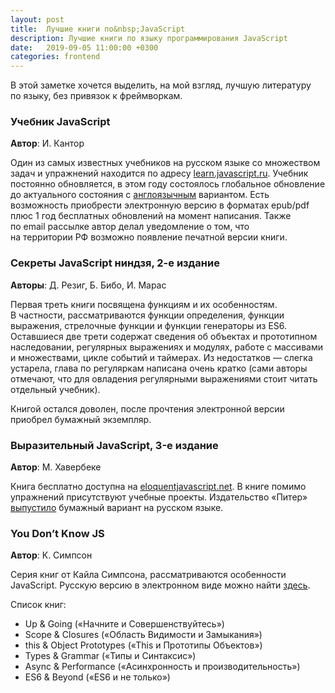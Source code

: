 ```yaml
---
layout: post
title:  Лучшие книги по&nbsp;JavaScript
description: Лучшие книги по языку программирования JavaScript
date:   2019-09-05 11:00:00 +0300
categories: frontend
---
```


<p>В&nbsp;этой заметке хочется выделить, на&nbsp;мой взгляд, лучшую литературу по&nbsp;языку, без привязок к&nbsp;фреймворкам.</p>

<h3>Учебник JavaScript</h3>

<p><b>Автор</b>: И.&nbsp;Кантор</p>

<p>Один из&nbsp;самых известных учебников на&nbsp;русском языке со&nbsp;множеством задач и&nbsp;упражнений находится по&nbsp;адресу <a href="https://learn.javascript.ru/" rel="noopener noreferrer" target="_blank">learn.javascript.ru</a>. Учебник постоянно обновляется, в&nbsp;этом году состоялось глобальное обновление до&nbsp;актуального состояния с&nbsp;<a href="https://javascript.info/" rel="noopener noreferrer" target="_blank">англоязычным</a> вариантом. Есть возможность приобрести электронную версию в&nbsp;форматах epub/pdf плюс 1&nbsp;год бесплатных обновлений на&nbsp;момент написания. Также по&nbsp;email рассылке автор делал уведомление о&nbsp;том, что на&nbsp;территории&nbsp;РФ возможно появление печатной версии книги.</p>

<h3>Секреты JavaScript ниндзя, 2-е издание</h3>

<p><b>Авторы</b>: Д.&nbsp;Резиг, Б. Бибо, И.&nbsp;Марас</p>

<p>Первая треть книги посвящена функциям и&nbsp;их&nbsp;особенностям. В&nbsp;частности, рассматриваются функции определения, функции выражения, стрелочные функции и&nbsp;функции генераторы из&nbsp;ES6.
Оставшиеся две трети содержат сведения об&nbsp;объектах и&nbsp;прототипном наследовании, регулярных выражениях и&nbsp;модулях, работе с&nbsp;массивами и&nbsp;множествами, цикле событий и&nbsp;таймерах.
Из&nbsp;недостатков&nbsp;&mdash; слегка устарела, глава по&nbsp;регуляркам написана очень кратко (сами авторы отмечают, что для&nbsp;овладения регулярными выражениями стоит читать отдельный учебник).</p>
<p>Книгой остался доволен, после прочтения электронной версии приобрел бумажный экземпляр.</p>

<h3>Выразительный JavaScript, 3-е издание</h3>
<p><b>Автор</b>: М. Хавербеке</p>

<p>Книга бесплатно доступна на&nbsp;<a href="https://eloquentjavascript.net" rel="noopener noreferrer" target="_blank">eloquentjavascript.net</a>. В&nbsp;книге помимо упражнений присутствуют учебные проекты. Издательство &laquo;Питер&raquo; <a href="https://www.piter.com/product/vyrazitelnyy-javascript-sovremennoe-veb-programmirovanie-3-e-izdanie" rel="noopener noreferrer" target="_blank">выпустило</a> бумажный вариант на&nbsp;русском языке.</p>

<h3>You Don&rsquo;t Know JS</h3>
<p><b>Автор</b>: К.&nbsp;Симпсон</p>

<p>Серия книг от&nbsp;Кайла Симпсона, рассматриваются особенности JavaScript. Русскую версию в&nbsp;электронном виде можно найти <a href="https://github.com/azat-io/you-dont-know-js-ru" rel="noopener noreferrer" target="_blank">здесь</a>.</p>

<p>Список книг:</p>
<ul>
    <li>Up&nbsp;&amp;&nbsp;Going (&laquo;Начните и&nbsp;Совершенствуйтесь&raquo;)</li>
    <li>Scope &amp;&nbsp;Closures (&laquo;Область Видимости и&nbsp;Замыкания&raquo;)</li>
    <li>this &amp;&nbsp;Object Prototypes (&laquo;This и&nbsp;Прототипы Объектов&raquo;)</li>
    <li>Types &amp;&nbsp;Grammar (&laquo;Типы и&nbsp;Синтаксис&raquo;)</li>
    <li>Async &amp;&nbsp;Performance (&laquo;Асинхронность и&nbsp;производительность&raquo;)</li>
    <li>ES6&nbsp;&amp; Beyond (&laquo;ES6 и&nbsp;не&nbsp;только&raquo;)</li>
</ul>
